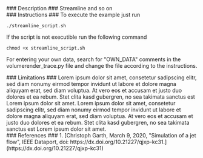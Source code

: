 <div id="description" outline_label="Description" outline_indent="0" markdown="1">
### Description ###
Streamline and so on 

</div>
<div id="instructions" outline_label="Instructions" outline_indent="0" markdown="1">
### Instructions ###
To execute the example just run

```
./streamline_script.sh
```

If the script is not executible run the following command

```
chmod +x streamline_script.sh
```

For entering your own data, search for "OWN_DATA" comments in the volumerender_trace.py file and change the file according to the instructions.

</div>
<div id="limitations" outline_label="Limitations" outline_indent="0" markdown="1">
### Limitations ###
Lorem ipsum dolor sit amet, consetetur sadipscing elitr, sed diam nonumy eirmod tempor invidunt ut labore et dolore magna aliquyam erat, sed diam voluptua. At vero eos et accusam et justo duo dolores et ea rebum. Stet clita kasd gubergren, no sea takimata sanctus est Lorem ipsum dolor sit amet. Lorem ipsum dolor sit amet, consetetur sadipscing elitr, sed diam nonumy eirmod tempor invidunt ut labore et dolore magna aliquyam erat, sed diam voluptua. At vero eos et accusam et justo duo dolores et ea rebum. Stet clita kasd gubergren, no sea takimata sanctus est Lorem ipsum dolor sit amet.

</div>
<div id="references" outline_label="References" outline_indent="0" markdown="1">
### References ###
1. [<span id="reference_dataset">Christoph Garth, March 9, 2020, "Simulation of a jet flow", IEEE Dataport, doi: https://dx.doi.org/10.21227/qjxp-kc31.</span>](https://dx.doi.org/10.21227/qjxp-kc31)
</div>